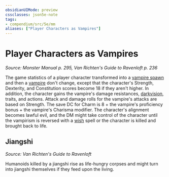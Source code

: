 ```yaml
---
obsidianUIMode: preview
cssclasses: json5e-note
tags:
- compendium/src/5e/mm
aliases: ["Player Characters as Vampires"]
---
```

# Player Characters as Vampires
*Source: Monster Manual p. 295, Van Richten's Guide to Ravenloft p. 236* 

The game statistics of a player character transformed into a [vampire spawn](4-Resources/Compendium/bestiary/undead/vampire-spawn.md) and then a [vampire](4-Resources/Compendium/bestiary/undead/vampire.md) don't change, except that the character's Strength, Dexterity, and Constitution scores become 18 if they aren't higher. In addition, the character gains the vampire's damage resistances, [darkvision](4-Resources/Compendium/rules/senses.md#darkvision), traits, and actions. Attack and damage rolls for the vampire's attacks are based on Strength. The save DC for Charm is 8 + the vampire's proficiency bonus + the vampire's Charisma modifier. The character's alignment becomes lawful evil, and the DM might take control of the character until the vampirism is reversed with a [wish](4-Resources/Compendium/spells/wish.md) spell or the character is killed and brought back to life.

## Jiangshi
_Source: Van Richten's Guide to Ravenloft_

Humanoids killed by a jiangshi rise as life-hungry corpses and might turn into jiangshi themselves if they feed upon the living.